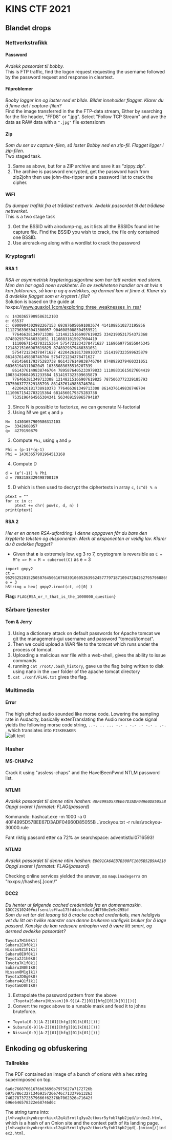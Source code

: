 ﻿# KINS CTF 2021

## Blandet drops
### Nettverkstrafikk
#### Password
*Avdekk passordet til bobby.*  
This is FTP traffic, find the logon request requesting the username followed by the password request and response in cleartext.

#### Filproblemer
*Booby logger inn og laster ned et bilde. Bildet inneholder flagget. Klarer du å finne det i capture-filen?*  
Find the image transferred in the the FTP-data stream, Either by searching for the file header, "FFD8" or ".jpg". Select "Follow TCP Stream" and ave the data as RAW data with a `".jpg"` file extensionm

#### Zip
*Som du ser av capture-filen, så laster Bobby ned en zip-fil. Flagget ligger i zip-filen.*  
Two staged task.
1. Same as above, but for a ZIP archive and save it as "zippy.zip".
1. The archive is password encrypted, get the password hash from zip2john then use john-the-ripper and a password list to crack the cipher.


#### WiFI
*Du dumper trafikk fra et trådløst nettverk. Avdekk passordet til det trådløse nettverket.*  
This is a two stage task
1. Get the BSSID with airodump-ng, as it lists all the BSSIDs found int he capture file.  Find the BSSID you wish to crack, the file only contained one BSSID.
1. Use aircrack-ng along with a wordlist to crack the password



### Kryptografi

#### RSA 1
*RSA er asymmetrisk krypteringsalgoritme som har tatt verden med storm. Men den har også noen svakheter. En av svakhetene handler om at hvis n kan faktoreres, så kan p og q avdekkes, og dermed kan vi finne d. Klarer du å avdekke flagget som er kryptert i fila?*  
Solution is based on the guide at hxxps://www.quaxio[.]com/exploring_three_weaknesses_in_rsa/
```
n: 14303657909586312103
e: 65537
c: 6900904302982267153 693876050691083674 4141088510273195856 11127363963041300057 9046085088504559521 
   776466381349713308 12148215166907619825 3342190531754372368 8748929379460331051 11108831615027604419 
   11100671542703215364 5754721234378471627 1169669775855045345 12148215166907619825 8748929379460331051 
   5754721234378471627 4220426181738910373 1514197323599635879 8614376149838746704 5754721234378471627 
   6814560179375283738 8614376149838746704 8748929379460331051 68365194311002045 10335083035516207339 
   8614376149838746704 7895876405233979833 11108831615027604419 10033439684951233584 1514197323599635879 
   776466381349713308 12148215166907619825 7875063772329185793 7875063772329185793 8614376149838746704 
   4220426181738910373 776466381349713308 8614376149838746704 11100671542703215364 6814560179375283738 
   7535196464565304341 563469159965794187     
```
1. Since N is possible to factorize, we can generate N-factorial
2. Using N! we get `q` and `p`
```
N=	14303657909586312103
p=	3342608057
q=	4279190879
```
3. Compute `Phi`, using `q` and `p`
```
Phi = (p-1)*(q-1)
Phi = 14303657901964513168
```
4. Compute D
```
d = (e^(-1)) % Phi
d = 7083188329498700129
```
5. D which is then used to decrypt the ciphertexts in array `c`, `(c^d) % n`
```language=Python
ptext = ""
for cc in c:
	ptext += chr( pow(c, d, n) )
print(ptext)
```

#### RSA 2
*Her er en annen RSA-utfordring. I denne oppgaven får du bare den krypterte teksten og eksponenten. Merk at eksponenten er veldig lav. Klarer du å avdekke flagget?*

- Given that **e** is extremely low, eg 3 ro 7, cryptogram is reversible as `C = M^e => M = M = cuberoot(C)` as e = 3

```language=python
import gmpy2
ct = 952932520152505076450616768391060526396245777971871094728426279579608694090391150925326882488170205393577232519350919237190271085334703491558670100224819474519580670324235150531269871256970352346314998542204245346815707385295579111157877967445383012812757998671981071773495877677105622571794719670571575830373
e = 3
hString = hex( gmpy2.iroot(ct, e)[0] )
```

**Flag:** `FLAG{RSA_or_!_that_is_the_1000000_question}`


### Sårbare tjenester
#### Tom & Jerry
1. Using a dictionary attack on default passwords for Apache tomcat we git the management-gui username and password "tomcat/tomcat".
1. Then we could upload a WAR file to the tomcat which runs under the process of tomcat.
1. Uploading a malicious war file with a web-shell, gives the ability to issue commands
1. running `cat /root/.bash_history`, gave us the flag being written to disk using nano in the `conf` folder of the apache tomcat directory
1. `cat ./conf/FLAG.txt` gives the flag.


### Multimedia
#### Error
The high pitched audio sounded like morse code.
Lowering the sampling rate in Audacity, basically extenTranslating the Audio morse code signal yields the following morse code string, `..-. .. ... -.- . -.- .- -.- . .-. `, which translates into `FISKEKAKER`  
![alt text](./static/E67D77A0D600C8392BEE8AFF2829E2F373BF77FDFB04FECEB727A8CA58578A6B.png)



### Hasher
#### MS-CHAPv2
Crack it using "assless-chaps" and the HaveIBeenPwnd NTLM password list.

#### NTLM1
*Avdekk passordet til denne ntlm hashen: `40F4995D57BEE67D3ADF04960D85055B` Oppgi svaret i formatet: FLAG{passord}*

Kommando: hashcat.exe -m 1000 -a 0 40F4995D57BEE67D3ADF04960D85055B ..\rockyou.txt -r rules\rockyou-30000.rule

Fant riktig passord etter ca 72% av searchspace: adventistlui0716593!

#### NTLM2
*Avdekk passordet til denne ntlm hashen: `E8091CA6AEB7B308FC1605B52B9A4218` Oppgi svaret i formatet: FLAG{passord}*

Checking online services yielded the answer, as `maquinadegerra` on "hxxps://hashes[.]com/"


#### DCC2
*Du henter ut følgende cached credentials fra en domenemaskin.*  
`$DCC2$10240#nifsenils#faa175fd4dcfc8cd2d0760e2e9e295bf`  
*Som du vet tar det laaang tid å cracke cached credentials, men heldigvis vet du litt om hvilke mønster som denne brukeren vanligvis bruker for å lage passord. Kanskje du kan redusere entropien ved å være litt smart, og dermed avdekke passordet?*
```
Toyota7H1h0k1(
Subaru2E0f0k1)
Nissan9Z1h1k1(
Subaru0E0f0k1)
Toyota2J1h0k0(
Toyota7K1f0k1(
Subaru3N0h1k0(
Nissan8M1g1k1)
Toyota2D0g0k0)
Subaru4Q1f1k1(
Toyota6D0h1k0)
```

1. Extrapolate the password pattern from the above
`(Toyota|Subaru|Nissan)[0-9][A-Z][01][hfg][01]k[01][)(]`
1. Convert the regex above to a runable mask and feed it to johns bruteforce.
- `Toyota[0-9][A-Z][01][hfg][01]k[01][)(]`
- `Subaru[0-9][A-Z][01][hfg][01]k[01][)(]`
- `Nissan[0-9][A-Z][01][hfg][01]k[01][)(]`


## Enkoding og obfuskering
### Tallrekke
The PDF contained an image of a bunch of onions with a hex string superimposed on top.
```
6a6c76687661676b63696b7975627a7172726b
6975786c3271346935726e746c713379613263
74627873723579666f62376b7062326a71642f
696e646578322e68746d6c
```
The string turns into: `jlvhvagkcikyubzqrrkiuxl2q4i5rntlq3ya2ctbxsr5yfob7kpb2jqd/index2.html`, which is a hash of an Onion site and the context path of its landing page.
`jlvhvagkcikyubzqrrkiuxl2q4i5rntlq3ya2ctbxsr5yfob7kpb2jqd[.]onion[/]index2.html`.